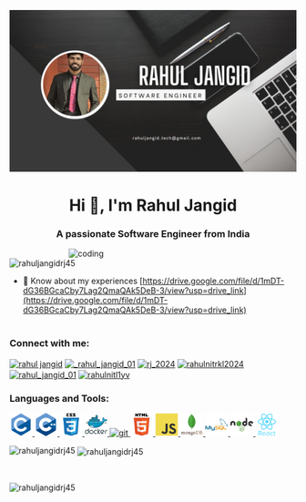 ![logo](https://github.com/rahuljangidrj45/rahuljangidrj45/blob/main/banner.png)
<h1 align="center">Hi 👋, I'm Rahul Jangid</h1>
<h3 align="center">A passionate Software Engineer from India</h3>
<img align ="right" alt="coding" width="400" src="https://camo.githubusercontent.com/7de37139d0b4c1ce40865e799b446c0e963a3dd8fb68d239707237c40604fa3d/68747470733a2f2f63646e2e6472696262626c652e636f6d2f75736572732f3733303730332f73637265656e73686f74732f363538313234332f6176656e746f2e676966">
<p align="left"> <img src="https://komarev.com/ghpvc/?username=rahuljangidrj45&label=Profile%20views&color=0e75b6&style=flat" alt="rahuljangidrj45" /> </p>

- 📄 Know about my experiences [https://drive.google.com/file/d/1mDT-dG36BGcaCby7Lag2QmaQAk5DeB-3/view?usp=drive_link](https://drive.google.com/file/d/1mDT-dG36BGcaCby7Lag2QmaQAk5DeB-3/view?usp=drive_link)
<br><br>
<h3 align="left">Connect with me:</h3>
<p align="left">
<a href="https://linkedin.com/in/rahul jangid" target="blank"><img align="center" src="https://raw.githubusercontent.com/rahuldkjain/github-profile-readme-generator/master/src/images/icons/Social/linked-in-alt.svg" alt="rahul jangid" height="30" width="40" /></a>
<a href="https://instagram.com/_rahul_jangid_01" target="blank"><img align="center" src="https://raw.githubusercontent.com/rahuldkjain/github-profile-readme-generator/master/src/images/icons/Social/instagram.svg" alt="_rahul_jangid_01" height="30" width="40" /></a>
<a href="https://www.codechef.com/users/rj_2024" target="blank"><img align="center" src="https://cdn.jsdelivr.net/npm/simple-icons@3.1.0/icons/codechef.svg" alt="rj_2024" height="30" width="40" /></a>
<a href="https://codeforces.com/profile/rahulnitrkl2024" target="blank"><img align="center" src="https://raw.githubusercontent.com/rahuldkjain/github-profile-readme-generator/master/src/images/icons/Social/codeforces.svg" alt="rahulnitrkl2024" height="30" width="40" /></a>
<a href="https://www.leetcode.com/rahul_jangid_01" target="blank"><img align="center" src="https://raw.githubusercontent.com/rahuldkjain/github-profile-readme-generator/master/src/images/icons/Social/leet-code.svg" alt="rahul_jangid_01" height="30" width="40" /></a>
<a href="https://auth.geeksforgeeks.org/user/rahulnitl1yv" target="blank"><img align="center" src="https://raw.githubusercontent.com/rahuldkjain/github-profile-readme-generator/master/src/images/icons/Social/geeks-for-geeks.svg" alt="rahulnitl1yv" height="30" width="40" /></a>
</p>

<h3 align="left">Languages and Tools:</h3>
<p align="left"> <a href="https://www.cprogramming.com/" target="_blank" rel="noreferrer"> <img src="https://raw.githubusercontent.com/devicons/devicon/master/icons/c/c-original.svg" alt="c" width="40" height="40"/> </a> <a href="https://www.w3schools.com/cpp/" target="_blank" rel="noreferrer"> <img src="https://raw.githubusercontent.com/devicons/devicon/master/icons/cplusplus/cplusplus-original.svg" alt="cplusplus" width="40" height="40"/> </a> <a href="https://www.w3schools.com/css/" target="_blank" rel="noreferrer"> <img src="https://raw.githubusercontent.com/devicons/devicon/master/icons/css3/css3-original-wordmark.svg" alt="css3" width="40" height="40"/> </a> <a href="https://www.docker.com/" target="_blank" rel="noreferrer"> <img src="https://raw.githubusercontent.com/devicons/devicon/master/icons/docker/docker-original-wordmark.svg" alt="docker" width="40" height="40"/> </a> <a href="https://git-scm.com/" target="_blank" rel="noreferrer"> <img src="https://www.vectorlogo.zone/logos/git-scm/git-scm-icon.svg" alt="git" width="40" height="40"/> </a> <a href="https://www.w3.org/html/" target="_blank" rel="noreferrer"> <img src="https://raw.githubusercontent.com/devicons/devicon/master/icons/html5/html5-original-wordmark.svg" alt="html5" width="40" height="40"/> </a> <a href="https://developer.mozilla.org/en-US/docs/Web/JavaScript" target="_blank" rel="noreferrer"> <img src="https://raw.githubusercontent.com/devicons/devicon/master/icons/javascript/javascript-original.svg" alt="javascript" width="40" height="40"/> </a> <a href="https://www.mongodb.com/" target="_blank" rel="noreferrer"> <img src="https://raw.githubusercontent.com/devicons/devicon/master/icons/mongodb/mongodb-original-wordmark.svg" alt="mongodb" width="40" height="40"/> </a> <a href="https://www.mysql.com/" target="_blank" rel="noreferrer"> <img src="https://raw.githubusercontent.com/devicons/devicon/master/icons/mysql/mysql-original-wordmark.svg" alt="mysql" width="40" height="40"/> </a> <a href="https://nodejs.org" target="_blank" rel="noreferrer"> <img src="https://raw.githubusercontent.com/devicons/devicon/master/icons/nodejs/nodejs-original-wordmark.svg" alt="nodejs" width="40" height="40"/> </a> <a href="https://reactjs.org/" target="_blank" rel="noreferrer"> <img src="https://raw.githubusercontent.com/devicons/devicon/master/icons/react/react-original-wordmark.svg" alt="react" width="40" height="40"/> </a> </p>

<p><img align="left" src="https://github-readme-stats.vercel.app/api/top-langs?username=rahuljangidrj45&show_icons=true&locale=en&layout=compact" alt="rahuljangidrj45" /></p>

<p>&nbsp;<img align="center" src="https://github-readme-stats.vercel.app/api?username=rahuljangidrj45&show_icons=true&locale=en" alt="rahuljangidrj45" /></p><br>

<p><img align="center" src="https://github-readme-streak-stats.herokuapp.com/?user=rahuljangidrj45&" alt="rahuljangidrj45" /></p>

